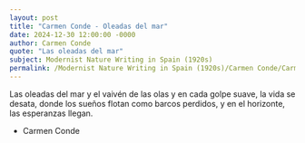 ```yaml
---
layout: post
title: "Carmen Conde - Oleadas del mar"
date: 2024-12-30 12:00:00 -0000
author: Carmen Conde
quote: "Las oleadas del mar"
subject: Modernist Nature Writing in Spain (1920s)
permalink: /Modernist Nature Writing in Spain (1920s)/Carmen Conde/Carmen Conde - Oleadas del mar
---
```


Las oleadas del mar
y el vaivén de las olas
y en cada golpe suave,
la vida se desata,
donde los sueños flotan
como barcos perdidos,
y en el horizonte,
las esperanzas llegan.

- Carmen Conde
